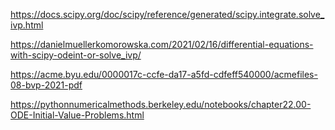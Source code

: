 https://docs.scipy.org/doc/scipy/reference/generated/scipy.integrate.solve_ivp.html

https://danielmuellerkomorowska.com/2021/02/16/differential-equations-with-scipy-odeint-or-solve_ivp/

https://acme.byu.edu/0000017c-ccfe-da17-a5fd-cdfeff540000/acmefiles-08-bvp-2021-pdf

https://pythonnumericalmethods.berkeley.edu/notebooks/chapter22.00-ODE-Initial-Value-Problems.html